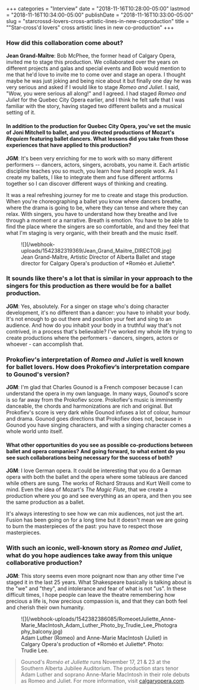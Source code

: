 +++
categories = "Interview"
date = "2018-11-16T10:28:00-05:00"
lastmod = "2018-11-16T10:34:00-05:00"
publishDate = "2018-11-16T10:33:00-05:00"
slug = "starcrossd-lovers-cross-artistic-lines-in-new-coproduction"
title = "&quot;Star-cross&#039;d lovers&quot; cross artistic lines in new co-production"
+++

### How did this collaboration come about?

**Jean Grand-Maître**: Bob McPhee, the former head of Calgary Opera, invited me to stage this production. We collaborated over the years on different projects and galas and special events and Bob would mention to me that he'd love to invite me to come over and stage an opera. I thought maybe he was just joking and being nice about it but finally one day he was very serious and asked if I would like to stage *Romeo and Juliet*. I said, "Wow, you were serious all along!" and I agreed. I had staged *Romeo and Juliet* for the Quebec City Opera earlier, and I think he felt safe that I was familiar with the story, having staged two different ballets and a musical setting of it.

#### In addition to the production for Quebec City Opera, you've set the music of Joni Mitchell to ballet, and you directed productions of Mozart's *Requiem* featuring ballet dancers. What lessons did you take from those experiences that have applied to this production?

**JGM**: It's been very enriching for me to work with so many different performers -- dancers, actors, singers, acrobats, you name it. Each artistic discipline teaches you so much, you learn how hard people work. As I create my ballets, I like to integrate them and fuse different artforms together so I can discover different ways of thinking and creating.

It was a real refreshing journey for me to create and stage this production. When you're choreographing a ballet you know where dancers breathe, where the drama is going to be, where they can tense and where they can relax. With singers, you have to understand how they breathe and live through a moment or a narrative. Breath is emotion. You have to be able to find the place where the singers are so comfortable, and and they feel that what I'm staging is very organic, with their breath and the music itself.

<figure data-type="image">
![](/webhook-uploads/1542382319369/Jean_Grand_Maiitre_DIRECTOR.jpg)
<figcaption>Jean Grand-Maître, Artistic Director of Alberta Ballet and stage director for Calgary Opera's production of *Roméo et Juliette*.</figcaption>
</figure>

### It sounds like there's a lot that is similar in your approach to the singers for this production as there would be for a ballet production.

**JGM**: Yes, absolutely. For a singer on stage who's doing character development, it's no different than a dancer: you have to inhabit your body. It's not enough to go out there and position your feet and sing to an audience. And how do you inhabit your body in a truthful way that's not contrived, in a process that's believable? I've worked my whole life trying to create productions where the performers - dancers, singers, actors or whoever - can accomplish that.

### Prokofiev's interpretation of *Romeo and Juliet* is well known for ballet lovers. How does Prokofiev’s interpretation compare to Gounod's version?

**JGM**: I'm glad that Charles Gounod is a French composer because I can understand the opera in my own language. In many ways, Gounod's score is so far away from the Prokofiev score. Prokofiev's music is imminently danceable, the chords and harmonizations are rich and original. But Prokofiev's score is very dark while Gounod infuses a lot of colour, humour and drama. Gounod goes directions that Prokofiev does not, because in Gounod you have singing characters, and with a singing character comes a whole world unto itself.

#### What other opportunities do you see as possible co-productions between ballet and opera companies? And going forward, to what extent do you see such collaborations being necessary for the success of both?

**JGM**: I love German opera. It could be interesting that you do a German opera with both the ballet and the opera where some tableaus are danced while others are sung. The works of Richard Strauss and Kurt Weill come to mind. Even the idea of Mozart's *The Magic Flute*, that we create a production where you go and see everything as an opera, and then you see the same production as a ballet.

It's always interesting to see how we can mix audiences, not just the art. Fusion has been going on for a long time but it doesn't mean we are going to burn the masterpieces of the past: you have to respect those masterpieces.

### With such an iconic, well-known story as *Romeo and Juliet*, what do you hope audiences take away from this unique collaborative production?

**JGM**: This story seems even more poignant now than any other time I've staged it in the last 25 years. What Shakespeare basically is talking about is the "we" and "they", and intolerance and fear of what is not "us". In these difficult times, I hope people can leave the theatre remembering how precious a life is, how precious compassion is, and that they can both feel and cherish their own humanity.

<figure data-type="image">
![](/webhook-uploads/1542382386085/RomeoetJuliette_Anne-Marie_MacIntosh_Adam_Luther_Photo_by_Trudie_Lee_Photography_balcony.jpg)
<figcaption>Adam Luther (Romeo) and Anne-Marie MacIntosh (Juliet) in Calgary Opera's production of *Roméo et Juliette*. Photo: Trudie Lee.</figcaption>
</figure>

>Gounod's *Roméo et Juliette* runs November 17, 21 & 23 at the Southern Alberta Jubilee Auditorium. The production stars tenor Adam Luther and soprano Anne-Marie MacIntosh in their role debuts as Romeo and Juliet. For more information, visit [calgaryopera.com](https://www.calgaryopera.com/18-19/romeo-and-juliette).
